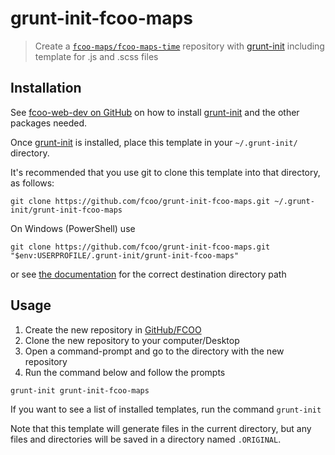 # grunt-init-fcoo-maps

>Create a [`fcoo-maps/fcoo-maps-time`](https://github.com/FCOO/fcoo-maps) repository with [grunt-init] including template for .js and .scss files

[grunt-init]: http://gruntjs.com/project-scaffolding
[fcoo-web-dev]: https://github.com/FCOO/fcoo-web-dev

## Installation
See [fcoo-web-dev on GitHub][fcoo-web-dev] on how to install [grunt-init] and the other packages needed.

Once [grunt-init] is installed, place this template in your `~/.grunt-init/` directory.

It's recommended that you use git to clone this template into that directory, as follows:

```
git clone https://github.com/fcoo/grunt-init-fcoo-maps.git ~/.grunt-init/grunt-init-fcoo-maps
```

On Windows (PowerShell) use
```
git clone https://github.com/fcoo/grunt-init-fcoo-maps.git "$env:USERPROFILE/.grunt-init/grunt-init-fcoo-maps"
```
or see [the documentation][grunt-init] for the correct destination directory path

## Usage

1.    Create the new repository in [GitHub/FCOO](https://github.com/FCOO)
2.    Clone the new repository to your computer/Desktop
3.    Open a command-prompt and go to the directory with the new repository
4.    Run the command below and follow the prompts

```
grunt-init grunt-init-fcoo-maps
```

If you want to see a list of installed templates, run the command `grunt-init`

Note that this template will generate files in the current directory, but any files and directories will be saved in a directory named `.ORIGINAL`.
